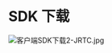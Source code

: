 # SDK 下载
                     
![客户端SDK下载2-JRTC.jpg](../../../../image/Real-Time-Communicat/客户端SDK下载2-JRTC.jpg)
   
